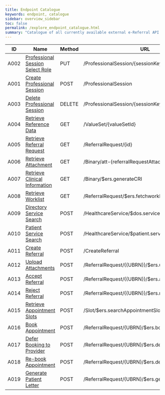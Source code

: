 ```yaml
---
title: Endpoint Catalogue
keywords: endpoint, catalogue
sidebar: overview_sidebar
toc: false
permalink: /explore_endpoint_catalogue.html
summary: "Catalogue of all currently available external e-Referral API endpoints"
---
```


| ID | Name | Method | URL | Status | FHIR |
|----|------|--------|-----|--------|:----:|
|A002|[Professional Session Select Role](explore_endpoint_a002.html)|PUT|/ProfessionalSession/{sessionKey}|<span style="color: green">Live</span>| N/A |
|A001|[Create Professional Session](explore_endpoint_a001.html)|POST|/ProfessionalSession|<span style="color: green">Live</span>| N/A |
|A003|[Delete Professional Session](explore_endpoint_a003.html)|DELETE|/ProfessionalSession/{sessionKey}|<span style="color: green">Live</span>| N/A |
|A004|[Retrieve Reference Data](explore_endpoint_a004.html)|GET|/ValueSet/{valueSetId}|<span style="color: green">Live</span>|[Model](https://nhsconnect.github.io/NHS-FHIR-eRS/referencedata_resources_dstu2.html)|
|A005|[Retrieve Referral Request](explore_endpoint_a005.html)|GET|/ReferralRequest/{id}|<span style="color: green">Live</span>|[Model](https://nhsconnect.github.io/NHS-FHIR-eRS/referralrequest_resources_dstu2.html)|
|A006|[Retrieve Attachment](explore_endpoint_a006.html)|GET|/Binary/att-{referralRequestAttachmentId|<span style="color: green">Live</span>| N/A |
|A007|[Retrieve Clinical Information](explore_endpoint_a007.html)|GET|/Binary/$ers.generateCRI|<span style="color: green">Live</span>|[Model](https://nhsconnect.github.io/NHS-FHIR-eRS/retrieveci_resources_dstu2.html)|
|A008|[Retrieve Worklist](explore_endpoint_a008.html)|GET|/ReferralRequest/$ers.fetchworklist|<span style="color: green">Live</span>|[Model](https://nhsconnect.github.io/NHS-FHIR-eRS/fetch_worklist_resources_dstu2.html)|
|A009|[Directory Service Search](explore_endpoint_a009.html)|POST|/HealthcareService/$dos.serviceSearch|<span class="api_status_indicator Alpha"><span style="color: orange">Alpha</span></span>| TBC |
|A010|[Patient Service Search](explore_endpoint_a010.html)|POST|/HealthcareService/$patient.serviceSearch|<span style="color: orange">Alpha</span>|[Model](https://nhsconnect.github.io/NHS-FHIR-eRS/servicesearch_resources_stu3.html)|
|A011|[Create Referral](explore_endpoint_a011.html)|POST|/CreateReferral|<span style="color: orange">Alpha</span>|[Model](https://nhsconnect.github.io/NHS-FHIR-eRS/createreferral_resources_stu3.html)|
|A012|[Upload Attachments](explore_endpoint_a012.html)|POST|/ReferralRequest/{{UBRN}}/$ers.uploadReferralLetter|<span style="color: orange">Alpha</span>|[Model](https://nhsconnect.github.io/NHS-FHIR-eRS/maintainreferral_resources_stu3.html)|
|A013|[Accept Referral](explore_endpoint_a013.html)|POST|/ReferralRequest/{{UBRN}}/$ers.accept|<span style="color: orange">Alpha</span>| TBC |
|A014|[Reject Referral](explore_endpoint_a014.html)|POST|/ReferralRequest/{{UBRN}}/$ers.reject|<span style="color: orange">Alpha</span>| TBC |
|A015|[Retrieve Appointment Slots](explore_endpoint_a015.html)|POST|/Slot/$ers.searchAppointmentSlots|<span style="color: orange">Alpha</span>| TBC |
|A016|[Book Appointment](explore_endpoint_a016.html)|POST|/ReferralRequest/{UBRN}/$ers.bookdirect|<span style="color: orange">Alpha</span>| TBC |
|A017|[Defer Booking to Provider](explore_endpoint_a017.html)|POST|/ReferralRequest/{UBRN}/$ers.deferBooking|<span style="color: orange">Alpha</span>| TBC |
|A018|[Re-book Appointment](explore_endpoint_a018.html)|POST|/ReferralRequest/{UBRN}/$ers.deferBooking|<span style="color: orange">Alpha</span>| TBC |
|A019|[Generate Patient Letter](explore_endpoint_a019.html)|POST|/ReferralRequest/{UBRN}/$ers.generatePatientLetter|<span style="color: cyan">Beta</span>|[Model](https://nhsconnect.github.io/NHS-FHIR-eRS/genpatientletter_resources_stu3.html)|
